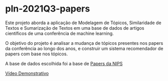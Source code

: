 # pln-2021Q3-papers

Este projeto aborda a aplicação de Modelagem de Tópicos, Similaridade de Textos e Sumarização de Textos em uma base de dados de artigos científicos de uma conferência de machine learning.

O objetivo do projeto é analisar a mudança de tópicos presentes nos papers da conferência ao longo dos anos, e construir um sistema recomendador de papers com base nos tópicos.

A base de dados escolhida foi a base de [Papers da NIPS](https://www.kaggle.com/benhamner/nips-papers)

[Vídeo Demonstrativo](https://youtu.be/4FF8_v5_y6s)
